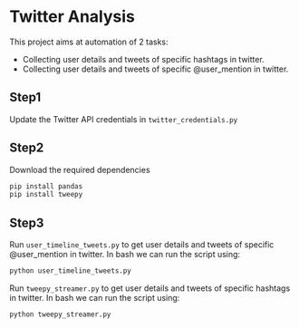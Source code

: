 # Twitter Analysis

This project aims at automation of 2 tasks:
- Collecting user details and tweets of specific hashtags in twitter.
- Collecting user details and tweets of specific @user_mention in twitter.

## Step1
Update the Twitter API credentials in ```twitter_credentials.py```

## Step2
Download the required dependencies
```bash
pip install pandas
pip install tweepy
 ```
 ## Step3
 Run ```user_timeline_tweets.py``` to get user details and tweets of specific @user_mention in twitter. 
 In bash we can run the script using:
 ```bash
 python user_timeline_tweets.py
 ```
 
 Run ```tweepy_streamer.py``` to get user details and tweets of specific hashtags in twitter.
 In bash we can run the script using:
 ```bash
 python tweepy_streamer.py
 ```
